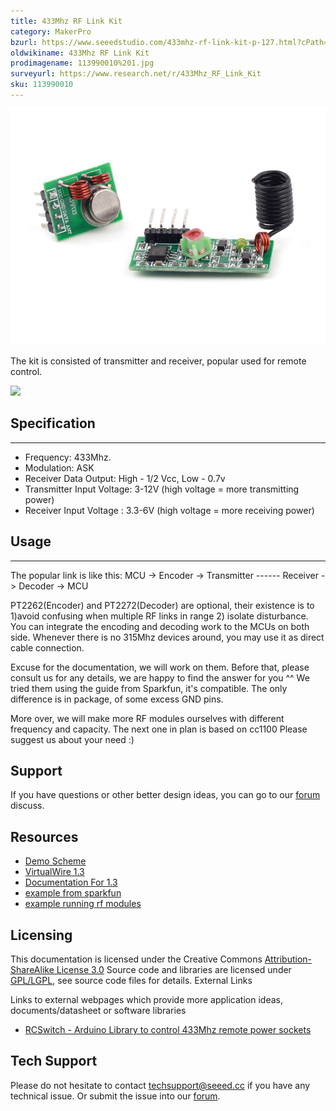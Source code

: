 ```yaml
---
title: 433Mhz RF Link Kit
category: MakerPro
bzurl: https://www.seeedstudio.com/433mhz-rf-link-kit-p-127.html?cPath=139_140
oldwikiname: 433Mhz RF Link Kit
prodimagename: 113990010%201.jpg
surveyurl: https://www.research.net/r/433Mhz_RF_Link_Kit
sku: 113990010
---
```


![](https://github.com/SeeedDocument/433Mhz_RF_Link_Kit/raw/master/img/113990010%201.jpg)

The kit is consisted of transmitter and receiver, popular used for remote control.

[![](https://github.com/SeeedDocument/Seeed-WiKi/raw/master/docs/images/300px-Get_One_Now_Banner-ragular.png)](http://www.seeedstudio.com/depot/433mhz-rf-link-kit-p-127.html?cPath=139_140)

## Specification
---
- Frequency: 433Mhz.
- Modulation: ASK
- Receiver Data Output: High - 1/2 Vcc, Low - 0.7v
- Transmitter Input Voltage: 3-12V (high voltage = more transmitting power)
- Receiver Input Voltage : 3.3-6V (high voltage = more receiving power)

## Usage
---
The popular link is like this: MCU -> Encoder -> Transmitter ------ Receiver -> Decoder -> MCU

PT2262(Encoder) and PT2272(Decoder) are optional, their existence is to 1)avoid confusing when multiple RF links in range 2) isolate disturbance. You can integrate the encoding and decoding work to the MCUs on both side. Whenever there is no 315Mhz devices around, you may use it as direct cable connection.

Excuse for the documentation, we will work on them. Before that, please consult us for any details, we are happy to find the answer for you ^^ We tried them using the guide from Sparkfun, it's compatible. The only difference is in package, of some excess GND pins.

More over, we will make more RF modules ourselves with different frequency and capacity. The next one in plan is based on cc1100 Please suggest us about your need :)

## Support

If you have questions or other better design ideas, you can go to our [forum](http://www.seeed.cc/) discuss.

## Resources

- [Demo Scheme](https://github.com/SeeedDocument/433Mhz_RF_Link_Kit/raw/master/res/315MRFlink.pdf)
- [VirtualWire 1.3](https://github.com/SeeedDocument/433Mhz_RF_Link_Kit/raw/master/res/VirtualWire.rar)
- [Documentation For 1.3](https://github.com/SeeedDocument/433Mhz_RF_Link_Kit/raw/master/res/VirtualWire.pdf)
- [example from sparkfun](https://github.com/SeeedDocument/433Mhz_RF_Link_Kit/raw/master/res/KLP_Walkthrough.pdf)
- [example running rf modules](http://winavr.scienceprog.com/example-avr-projects/running-tx433-and-rx433-rf-modules-with-avr-microcontrollers.html)


## Licensing

This documentation is licensed under the Creative Commons [Attribution-ShareAlike License 3.0](https://creativecommons.org/licenses/by-sa/3.0/) Source code and libraries are licensed under [GPL/LGPL](http://www.gnu.org/licenses/gpl.html), see source code files for details.
External Links

Links to external webpages which provide more application ideas, documents/datasheet or software libraries
- [RCSwitch - Arduino Library to control 433Mhz remote power sockets](http://code.google.com/p/rc-switch)

## Tech Support
Please do not hesitate to contact [techsupport@seeed.cc](techsupport@seeed.cc) if you have any technical issue. Or submit the issue into our [forum](http://forum.seeedstudio.com/). 